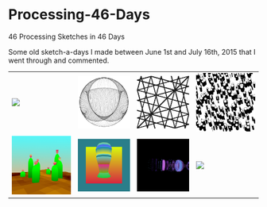 # Processing-46-Days
46 Processing Sketches in 46 Days

Some old sketch-a-days I made between June 1st and July 16th, 2015 that I went through and commented.

<table>
  <tr>
    <td>
      <a href="https://github.com/SamIngersoll/Processing-46-Days/blob/master/p_2015_06_08_stringArrangement"><img src="https://github.com/SamIngersoll/Processing-46-Days/blob/master/p_2015_06_08_stringArrangement/stringArrangement.gif"width="600"></a>
    </td>
    <td>
      <img src="https://github.com/SamIngersoll/Processing-46-Days/blob/master/Images/weirdBall_3025.png"width="600">
    </td>
    <td>
      <img src="https://github.com/SamIngersoll/Processing-46-Days/blob/master/Images/ripplePaths_5790.png"width="600">
    </td>
    <td>
      <img src="https://github.com/SamIngersoll/Processing-46-Days/blob/master/Images/bubbles_426.png"width="600">
    </td>
  </tr>
  <tr>
    <td>
      <img src="https://github.com/SamIngersoll/Processing-46-Days/blob/master/Images/cacti_117.jpg"width="600">
    </td>
    <td>
      <img src="https://github.com/SamIngersoll/Processing-46-Days/blob/master/Images/mushRoomsColorShader_6207.png"width="600">
    </td>
    <td>
      <img src="https://github.com/SamIngersoll/Processing-46-Days/blob/master/Images/uiCylinder_3404.png"width="600">
    </td>
    <td>
      <a href="https://github.com/SamIngersoll/Processing-46-Days/blob/master/p_2015_06_04_squareConnectors"><img src="https://github.com/SamIngersoll/Processing-46-Days/blob/master/p_2015_06_04_squareConnectors/squareConnectors_square.gif"width="600"></a>
    </td>
